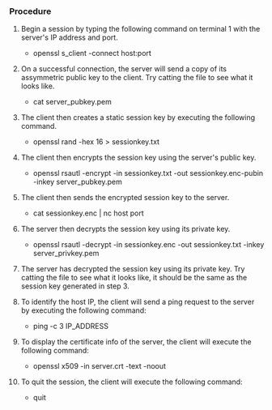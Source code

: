 ### Procedure

1.  Begin a session by typing the following command on terminal 1 with the server's IP address and port. 
    - openssl s_client -connect host:port

2. On a successful connection, the server will send a copy of its assymmetric public key to the client. Try catting the file to see what it looks like.
    - cat server_pubkey.pem

3. The client then creates a static session key by executing the following command.
    - openssl rand -hex 16 > sessionkey.txt

4.  The client then encrypts the session key using the server's public key.
    - openssl rsautl -encrypt -in sessionkey.txt -out sessionkey.enc-pubin -inkey server_pubkey.pem

5. The client then sends the encrypted session key to the server.
    - cat sessionkey.enc | nc host port

6. The server then decrypts the session key using its private key.
    - openssl rsautl -decrypt -in sessionkey.enc -out sessionkey.txt -inkey server_privkey.pem

7. The server has decrypted the session key using its private key. Try catting the file to see what it looks like, it should be the same as the session key generated in step 3.

8. To identify the host IP, the client will send a ping request to the server by executing the following command:
    - ping -c 3 IP_ADDRESS

9. To display the certificate info of the server, the client will execute the following command:
    - openssl x509 -in server.crt -text -noout

10. To quit the session, the client will execute the following command:
    - quit

